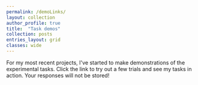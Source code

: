 ```yaml
---
permalink: /demoLinks/
layout: collection
author_profile: true
title:  "Task demos"
collection: posts
entries_layout: grid
classes: wide
---
```

For my most recent projects, I've started to make demonstrations of the experimental tasks. Click the link to try out a few trials and see my tasks in action. Your responses will not be stored!
